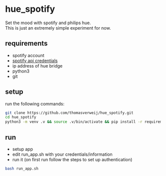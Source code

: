 # hue_spotify
Set the mood with spotify and philips hue. <br/>
This is just an extremely simple experiment for now. 

## requirements
- spotify account
- [spotify api credentials](https://developer.spotify.com/dashboard/)
- ip address of hue bridge
- python3
- git

## setup
run the following commands:
```bash
git clone https://github.com/thomasverweij/hue_spotify.git
cd hue_spotify
python3 -m venv .v && source .v/bin/activate && pip install -r requirements.txt
```
## run
- setup app
- edit run_app.sh with your credentials/information
- run it (on first run follow the steps to set up authentication)
```bash
bash run_app.sh
```